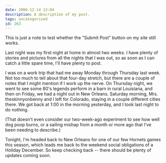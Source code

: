 ```yaml
---
date: 2006-12-14 13:04
description: A description of my post.
tags: uncategorized
id: 263
---
```

This is just a note to test whether the "Submit Post" button on my site still works.

Last night was my first night at home in almost two weeks.  I have plenty of stories and pictures from all the nights that I was out, so as soon as I can catch a little spare time, I'll have plenty to post. 

I was on a work trip that had me away Monday through Thursday last week.  Not too much to tell about that four-day stretch, but there are a couple of notes that I might mention if I work up the nerve.  On Thursday night, we went to see some 80's legends perform in a barn in rural Louisiana, and then on Friday, we had a night out in New Orleans.  Saturday morning, Mrs. theskinnyonbenny and I left for Colorado, staying in a couple different cities there.  We got back at 1:00 in the morning yesterday, and I took last night to do nothing.

(That doesn't even consider our two-week-ago experiment to see how well dog poop burns, or a sailing mishap from a month or more ago that I've been needing to describe.)

Tonight, I'm headed back to New Orleans for one of our few Hornets games this season, which leads me back to the weekend social obligations of a Holiday December.  So keep checking back -- there should be plenty of updates coming soon.